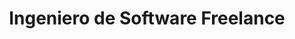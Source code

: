 ---
title: Ingeniero de Software Freelance
location: Burgos, España
company: Freelance
position: Desarrollador Full Stack, Diseñador
startDate: 2019-05-04
endDate: 2022-02-15
relatedProjects:
- es/lloretart
---